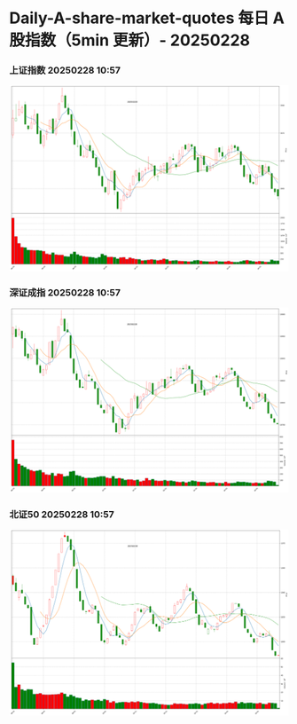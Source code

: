 
# Daily-A-share-market-quotes 每日 A 股指数（5min 更新）- 20250228

### 上证指数 20250228 10:57
![](./fig/2025/2/20250228-sh000001.png)

### 深证成指 20250228 10:57
![](./fig/2025/2/20250228-sz399001.png)

### 北证50 20250228 10:57
![](./fig/2025/2/20250228-bj899050.png)
